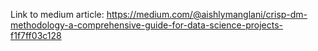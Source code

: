 Link to medium article: https://medium.com/@aishlymanglani/crisp-dm-methodology-a-comprehensive-guide-for-data-science-projects-f1f7ff03c128

